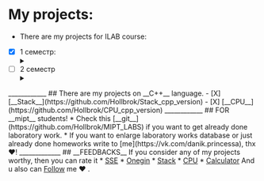 # My projects:
* There are my projects for ILAB course:
- [X] 1 семестр: <details><summary></summary>
    - [X] [Solve Square Equation](https://github.com/Hollbrok/SolveSquare)
        - [X] [__Readme file__](https://github.com/Hollbrok/SolveSquare).
    - [X] [Onegin](https://github.com/Hollbrok/Onegin)
        - [X] [__Readme file__](https://github.com/Hollbrok/Onegin).
    - [X] [Stack](https://github.com/Hollbrok/STACK)
        - [X] [__Readme file__](https://github.com/Hollbrok/STACK).
    </details>
- [ ] 2 семестр <details><summary></summary>
    - [X] [CPU](https://github.com/Hollbrok/CPU_C_VERSION)
        - [X] [__Readme file__](https://github.com/Hollbrok/CPU_C_VERSION).
    - [X] Рефакторинг прошлых проектор на __C++__
        - [X] [Stack](https://github.com/Hollbrok/Stack_cpp_version)
        - [X] [CPU](https://github.com/Hollbrok/CPU_Cpp_version) 
    - [X] [Calculator](https://github.com/Hollbrok/v.2-of-calculator)
        - [X] [__Readme file__](https://github.com/Hollbrok/v.2-of-calculator).
    - [ ] List
    - [ ] Akinator
    - [ ] Differentiator
    - [ ] Programming language
</details>
____________
## There are my projects on __C++__ language.
- [X] [__Stack__](https://github.com/Hollbrok/Stack_cpp_version)
- [X] [__CPU__](https://github.com/Hollbrok/CPU_cpp_version)
____________
## FOR __mipt__ students!
* Check this [__git__](https://github.com/Hollbrok/MIPT_LABS) if you want to get already done laboratory work.
* If you want to enlarge laboratory works database or just already done homeworks write to [me](https://vk.com/danik.princessa), thx ❤️!
_____________
## __FEEDBACKS__
If you consider any of my projects worthy, then you can rate it
* <a class="github-button" href="https://github.com/Hollbrok/SolveSquare" data-show-count="true" aria-label="Star Hollbrok/SolveSquare on GitHub">SSE</a>
* <a class="github-button" href="https://github.com/Hollbrok/Onegin" data-show-count="true" aria-label="Star Hollbrok/Onegin on GitHub">Onegin</a>
* <a class="github-button" href="https://github.com/Hollbrok/Stack" data-show-count="true" aria-label="Star Hollbrok/Stack on GitHub">Stack</a>
* <a class="github-button" href="https://github.com/Hollbrok/CPU_C_VERSION" data-show-count="true" aria-label="Star Hollbrok/CPU_C_VERSION on GitHub">CPU</a>
* <a class="github-button" href="https://github.com/Hollbrok/v.2-of-calculator" data-show-count="true" aria-label="Star Hollbrok/v.2-of-calculator on GitHub">Calculator</a>  
And u also can <a class="github-button" href="https://github.com/Hollbrok" data-show-count="true" aria-label="Follow @Hollbrok on GitHub">Follow</a> me ❤️ .

